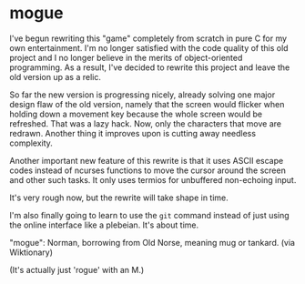 # mogue
I've begun rewriting this "game" completely from scratch in pure C for my own entertainment.
I'm no longer satisfied with the code quality of this old project and I no longer believe in the merits of object-oriented programming. As a result, I've decided to rewrite this project and leave the old version up as a relic.

So far the new version is progressing nicely, already solving one major design flaw of the old version, namely that the screen would flicker when holding down a movement key because the whole screen would be refreshed. That was a lazy hack. Now, only the characters that move are redrawn. Another thing it improves upon is cutting away needless complexity.

Another important new feature of this rewrite is that it uses ASCII escape codes instead of ncurses functions to move the cursor around the screen and other such tasks. It only uses termios for unbuffered non-echoing input.

It's very rough now, but the rewrite will take shape in time.

I'm also finally going to learn to use the `git` command instead of just using the online interface like a plebeian. It's about time.

"mogue": Norman, borrowing from Old Norse, meaning mug or tankard. (via Wiktionary)

(It's actually just 'rogue' with an M.)
